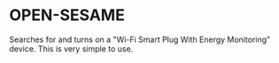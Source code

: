 # OPEN-SESAME
Searches for and turns on a 
"Wi-Fi Smart Plug With Energy Monitoring" device.
This is very simple to use.

